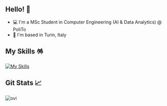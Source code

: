 ## Hello! 👋
- 💻 I'm a MSc Student in Computer Engineering (AI & Data Analytics) @ PoliTo
- 📍 I'm based in Turin, Italy 

## My Skills 🪅
[![My Skills](https://skillicons.dev/icons?i=azure,c,cpp,css,discord,docker,eclipse,git,html,java,js,linux,matlab,mysql,php,powershell,pycharm,py,pytorch,raspberrypi,sklearn)](https://skillicons.dev)

## Git Stats 📈 
 <img align="center" src="https://github-readme-stats.vercel.app/api/top-langs?username=GameRule17&hide=jupyter%20notebook&show_icons=true&locale=en&layout=compact&theme=chartreuse-dark&langs_count=6&title_color=blue&icon_color=blue" alt="ovi" /> &nbsp; 
